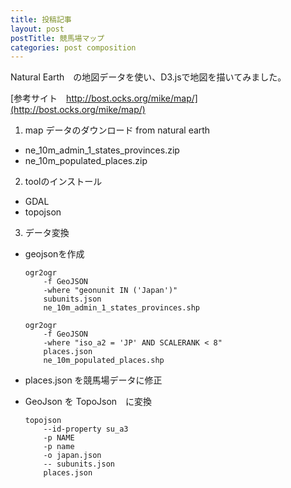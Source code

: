 ```yaml
---
title: 投稿記事
layout: post
postTitle: 競馬場マップ
categories: post composition
---
```

<div id="svg"></div>
Natural Earth　の地図データを使い、D3.jsで地図を描いてみました。

[参考サイト　http://bost.ocks.org/mike/map/](http://bost.ocks.org/mike/map/)

1. map データのダウンロード from natural earth
  * ne_10m_admin_1_states_provinces.zip
  * ne_10m_populated_places.zip

2. toolのインストール
  * GDAL
  * topojson

3. データ変換
  * geojsonを作成
   
        ogr2ogr    
            -f GeoJSON    
            -where "geonunit IN ('Japan')"    
            subunits.json    
            ne_10m_admin_1_states_provinces.shp

        ogr2ogr    
            -f GeoJSON    
            -where "iso_a2 = 'JP' AND SCALERANK < 8"    
            places.json    
            ne_10m_populated_places.shp
  * places.json を競馬場データに修正
  * GeoJson を TopoJson　に変換
        
        topojson    
            --id-property su_a3    
            -p NAME    
            -p name    
            -o japan.json    
            -- subunits.json    
            places.json

<script src="http://d3js.org/d3.v3.min.js"></script>
<script src="http://d3js.org/topojson.v0.min.js"></script>
<script src="http://koyamatch.com/js/underscore.js"></script>
<script type="text/javascript">
  var width = 700,
    height = 700;

    var svg = d3.select("#svg").append("svg")
                               .attr("width", width)
                               .attr("height", height);

  d3.json("{{site.url}}/japan.json", function(error, japan) {
    var subunits = topojson.object(japan, japan.objects.subunits).geometries;
    
    var projection = d3.geo.mercator()
   .center([135, 35.4])
   .scale(1500)
   .translate([width / 2, height / 2]);

    var path = d3.geo.path()
                   .projection(projection);
  
    svg.selectAll(".subunit")
      .data(subunits)
      .enter().append("path")
      .attr("class", function(d) { return "subunit " + _.values(d.properties); })
      .attr("d", path)
      .style("fill","gold");

    svg.append("path")
        .datum(topojson.mesh(japan, japan.objects.subunits, function(a, b) { return a !== b; }))
        .attr("d", path)
        .attr("class", "subunit-boundary")
        .style("fill", "none")
        .attr("stroke", "#777")
        .attr("stroke-dasharray", "2,2")
        .attr("stroke-linejoin", "round");  

      svg.append("path")
         .datum(topojson.object(japan, japan.objects.places))
        .attr("d", path)
        .attr("class", "place")
        .style("fill","red");

      svg.selectAll(".place-label")
        .data(topojson.object(japan, japan.objects.places).geometries)
        .enter().append("text")
        .attr("class", "place-label")
        .attr("transform", function(d) { return "translate(" + projection(d.coordinates) + ")"; })
        .attr("dy", ".35em")
        .text(function(d) { return d.properties.NAME; })
        .attr("font-size","0.4em")
        .style("fill","white");

      d3.select(".subunit.Hokkaido").style( "fill", "green");
      d3.select(".subunit.Fukushima").style( "fill", "green");
      d3.select(".subunit.Niigata").style( "fill", "lightgreen");
      d3.select(".subunit.Tokyo").style( "fill", "green");
      d3.select(".subunit.Kyoto").style( "fill", "lightgreen");
      d3.select(".subunit.Aichi").style( "fill", "green");
      d3.select(".subunit.Chiba").style( "fill", "lightgreen");
      d3.select(".subunit.Hyōgo").style( "fill", "green");
      d3.select(".subunit.Fukuoka").style( "fill", "green");


  });

</script>
